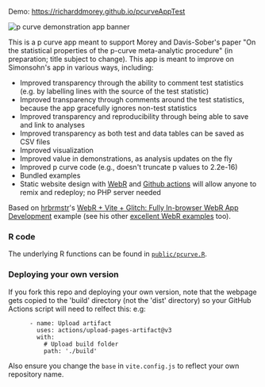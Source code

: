 Demo: https://richarddmorey.github.io/pcurveAppTest

![p curve demonstration app banner](https://richarddmorey.github.io/pcurveAppTest/og_image.png)

This is a p curve app meant to support Morey and Davis-Sober's paper "On the statistical properties of the p-curve meta-analytic procedure" (in preparation; title subject to change). This app is meant to improve on Simonsohn's app in various ways, including:

* Improved transparency through the ability to comment test statistics (e.g. by labelling lines with the source of the test statistic)
* Improved transparency through comments around the test statistics, because the app gracefully ignores non-test statistics
* Improved transparency and reproducibility through being able to save and link to analyses
* Improved transparency as both test and data tables can be saved as CSV files
* Improved visualization
* Improved value in demonstrations, as analysis updates on the fly
* Improved p curve code (e.g., doesn't truncate p values to 2.2e-16)
* Bundled examples
* Static website design with [WebR](https://docs.r-wasm.org/webr/latest/) and [Github actions](https://vitejs.dev/guide/static-deploy#github-pages) will allow anyone to remix and redeploy; no PHP server needed

Based on [hrbrmstr](https://rud.is/)'s [WebR + Vite + Glitch: Fully In-browser WebR App Development](https://vite-webr-glitch.glitch.me/) example (see his other [excellent WebR examples](https://rud.is/webr-experiments/) too).

### R code

The underlying R functions can be found in [`public/pcurve.R`](https://github.com/richarddmorey/pcurveAppTest/blob/main/public/pcurve.R).

### Deploying your own version

If you fork this repo and deploying your own version, note that the webpage gets copied to the 'build' directory (not the 'dist' directory) so your GitHub Actions script will need to relfect this: e.g:

```
      - name: Upload artifact
        uses: actions/upload-pages-artifact@v3
        with:
          # Upload build folder
          path: './build'
```
Also ensure you change the `base` in `vite.config.js` to reflect your own repository name.
